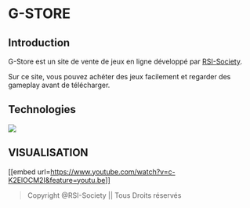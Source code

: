 # G-STORE

## Introduction
G-Store est un site de vente de jeux en ligne développé par [RSI-Society](https://github.com/RSI-Society).

Sur ce site, vous pouvez achéter des jeux facilement et regarder des gameplay avant de télécharger.

## Technologies
<img align="center" src="https://github.com/jahjuno/Sale-of-Game/blob/master/public/images/technologies.png">

## VISUALISATION
[[embed url=https://www.youtube.com/watch?v=c-K2ElOCM2I&feature=youtu.be]]

> Copyright @RSI-Society || Tous Droits réservés
